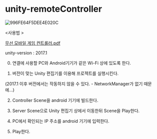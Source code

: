 # unity-remoteController

![996FE64F5DEE4E020C](https://user-images.githubusercontent.com/35189020/126135537-189230fe-9422-47d9-802b-292368542eb2.gif)

<사용법 >

[무선 모바일 게임 컨트롤러.pdf](https://github.com/yc12312/unity-remoteController/files/6839518/default.pdf)

unity-version : 2017.1


0. 연결에 사용할 PC와 Android기기가 같은 Wi-Fi 상에 있도록 한다.


1. 버전이 맞는 Unity 편집기를 이용해 프로젝트를 실행시킨다. 


(2017.1 이후 버전에서는 작동하지 않을 수 있다. - NetworkManager가 없기 때문에...)


2. Controller Scene을 android 기기에 빌드한다.


3. Server Scene으로 Unity 편집기 상에서 이동한뒤 Scene을 Play한다. 


4. PC에서 확인되는 IP 주소를 android 기기에 입력한다.


5. Play한다.



